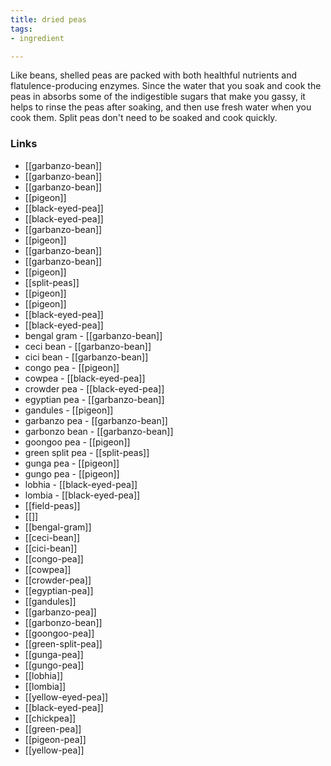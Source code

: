 ```yaml
---
title: dried peas
tags:
- ingredient

---
```

Like beans, shelled peas are packed with both healthful nutrients and flatulence-producing enzymes. Since the water that you soak and cook the peas in absorbs some of the indigestible sugars that make you gassy, it helps to rinse the peas after soaking, and then use fresh water when you cook them. Split peas don't need to be soaked and cook quickly.

### Links

* [[garbanzo-bean]]
* [[garbanzo-bean]]
* [[garbanzo-bean]]
* [[pigeon]]
* [[black-eyed-pea]]
* [[black-eyed-pea]]
* [[garbanzo-bean]]
* [[pigeon]]
* [[garbanzo-bean]]
* [[garbanzo-bean]]
* [[pigeon]]
* [[split-peas]]
* [[pigeon]]
* [[pigeon]]
* [[black-eyed-pea]]
* [[black-eyed-pea]]
* bengal gram - [[garbanzo-bean]]
* ceci bean - [[garbanzo-bean]]
* cici bean - [[garbanzo-bean]]
* congo pea - [[pigeon]]
* cowpea - [[black-eyed-pea]]
* crowder pea - [[black-eyed-pea]]
* egyptian pea - [[garbanzo-bean]]
* gandules - [[pigeon]]
* garbanzo pea - [[garbanzo-bean]]
* garbonzo bean - [[garbanzo-bean]]
* goongoo pea - [[pigeon]]
* green split pea - [[split-peas]]
* gunga pea - [[pigeon]]
* gungo pea - [[pigeon]]
* lobhia - [[black-eyed-pea]]
* lombia - [[black-eyed-pea]]
* [[field-peas]]
* [[]]
* [[bengal-gram]]
* [[ceci-bean]]
* [[cici-bean]]
* [[congo-pea]]
* [[cowpea]]
* [[crowder-pea]]
* [[egyptian-pea]]
* [[gandules]]
* [[garbanzo-pea]]
* [[garbonzo-bean]]
* [[goongoo-pea]]
* [[green-split-pea]]
* [[gunga-pea]]
* [[gungo-pea]]
* [[lobhia]]
* [[lombia]]
* [[yellow-eyed-pea]]
* [[black-eyed-pea]]
* [[chickpea]]
* [[green-pea]]
* [[pigeon-pea]]
* [[yellow-pea]]
